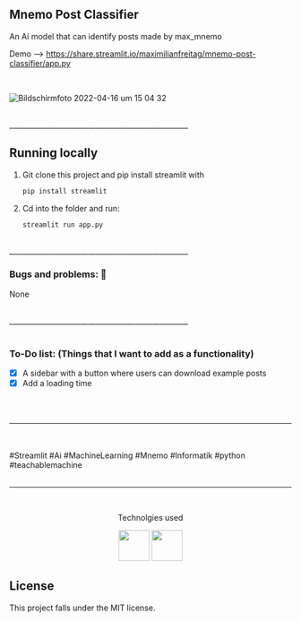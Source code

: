 ## Mnemo Post Classifier

An Ai model that can identify posts made by max_mnemo

Demo --> https://share.streamlit.io/maximilianfreitag/mnemo-post-classifier/app.py

<br>


![Bildschirmfoto 2022-04-16 um 15 04 32](https://user-images.githubusercontent.com/46624616/163676058-6e0d74fe-1f45-4e80-b63c-2a86dfd61fbe.png)



<br>
__________________________________________________
<br>

<!-- Running locally -->
## Running locally


1. Git clone this project and pip install streamlit with
   ```sh
   pip install streamlit
   ```

2. Cd into the folder and run:
   ```sh
   streamlit run app.py


<br>
__________________________________________________

<br>

### Bugs and problems: 🐞

None


<br>
__________________________________________________

<br>
<br>

### To-Do list: (Things that I want to add as a functionality)


- [x] A sidebar with a button where users can download example posts
- [x] Add a loading time 

<br>
<br>




__________________________________________________
<br />
<br />
#Streamlit #Ai #MachineLearning #Mnemo #Informatik #python #teachablemachine
<br />
<br />

__________________________________________________
<br />

<p align="center"> Technolgies used </p>
<div align="center">
  <img width="55" src="https://raw.githubusercontent.com/gilbarbara/logos/master/logos/streamlit.svg"/>
  <img width="55" src="https://raw.githubusercontent.com/gilbarbara/logos/master/logos/python.svg"/>
  
</div>


## License
This project falls under the MIT license.
